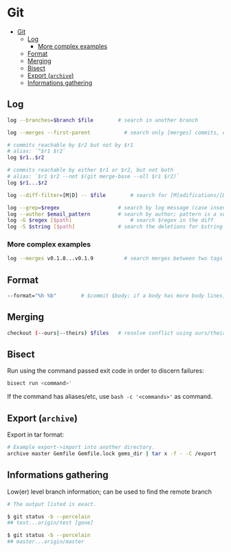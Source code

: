 # Git

- [Git](#git)
  - [Log](#log)
    - [More complex examples](#more-complex-examples)
  - [Format](#format)
  - [Merging](#merging)
  - [Bisect](#bisect)
  - [Export (`archive`)](#export-archive)
  - [Informations gathering](#informations-gathering)

## Log

```sh
log --branches=$branch $file        # search in another branch

log --merges --first-parent		      # search only [merges] commits, only in the [first-parent] (eg. master when run from master)

# commits reachable by $r2 but not by $r1
# alias: `^$r1 $r2`
log $r1..$r2 

# commits reachable by either $r1 or $r2, but not both
# alias: `$r1 $r2 --not $(git merge-base --all $r1 $r2)`
log $r1...$r2

log --diff-filter=[M|D] -- $file		# search for [M]odifications/[D]eletions of a file (`D` requires `--`)

log --grep=$regex                   # search by log message (case insensitive); simple regex, supports at least: '.*[]'; doesn't support: '+(){}'
log --author $email_pattern         # search by author; pattern is a substring, and also accepts `*`
log -G $regex [$path]		            # search $regex in the diff
log -S $string [$path]              # search the deletions for $string
```

### More complex examples

```sh
log --merges v0.1.8...v0.1.9	      # search merges between two tags
```

## Format

```sh
--format="%h %b"        # $commit $body; if a body has more body lines, they will be shown, so some trickery is required
```

## Merging

```sh
checkout (--ours|--theirs) $files   # resolve conflict using ours/theirs version
```

## Bisect

Run using the command passed exit code in order to discern failures:

```sh
bisect run <command>'
```

If the command has aliases/etc, use `bash -c '<commands>'` as command.

## Export (`archive`)

Export in tar format:

```sh
# Example export->import into another directory.
archive master Gemfile Gemfile.lock gems_dir | tar x -f - -C /export
```

## Informations gathering

Low(er) level branch information; can be used to find the remote branch

```sh
# The output listed is exact.

$ git status -b --porcelain
## test...origin/test [gone]

$ git status -b --porcelain
## master...origin/master
```